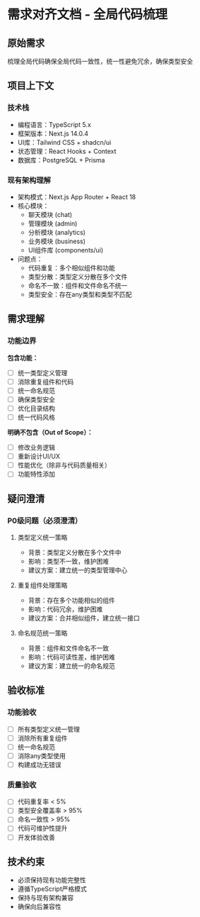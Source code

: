 # 需求对齐文档 - 全局代码梳理

## 原始需求

梳理全局代码确保全局代码一致性，统一性避免冗余，确保类型安全

## 项目上下文

### 技术栈

- 编程语言：TypeScript 5.x
- 框架版本：Next.js 14.0.4
- UI库：Tailwind CSS + shadcn/ui
- 状态管理：React Hooks + Context
- 数据库：PostgreSQL + Prisma

### 现有架构理解

- 架构模式：Next.js App Router + React 18
- 核心模块：
  - 聊天模块 (chat)
  - 管理模块 (admin)
  - 分析模块 (analytics)
  - 业务模块 (business)
  - UI组件库 (components/ui)
- 问题点：
  - 代码重复：多个相似组件和功能
  - 类型分散：类型定义分散在多个文件
  - 命名不一致：组件和文件命名不统一
  - 类型安全：存在any类型和类型不匹配

## 需求理解

### 功能边界

**包含功能：**

- [ ] 统一类型定义管理
- [ ] 消除重复组件和代码
- [ ] 统一命名规范
- [ ] 确保类型安全
- [ ] 优化目录结构
- [ ] 统一代码风格

**明确不包含（Out of Scope）：**

- [ ] 修改业务逻辑
- [ ] 重新设计UI/UX
- [ ] 性能优化（除非与代码质量相关）
- [ ] 功能特性添加

## 疑问澄清

### P0级问题（必须澄清）

1. 类型定义统一策略
   - 背景：类型定义分散在多个文件中
   - 影响：类型不一致，维护困难
   - 建议方案：建立统一的类型管理中心

2. 重复组件处理策略
   - 背景：存在多个功能相似的组件
   - 影响：代码冗余，维护困难
   - 建议方案：合并相似组件，建立统一接口

3. 命名规范统一策略
   - 背景：组件和文件命名不一致
   - 影响：代码可读性差，维护困难
   - 建议方案：建立统一的命名规范

## 验收标准

### 功能验收

- [ ] 所有类型定义统一管理
- [ ] 消除所有重复组件
- [ ] 统一命名规范
- [ ] 消除any类型使用
- [ ] 构建成功无错误

### 质量验收

- [ ] 代码重复率 < 5%
- [ ] 类型安全覆盖率 > 95%
- [ ] 命名一致性 > 95%
- [ ] 代码可维护性提升
- [ ] 开发体验改善

## 技术约束

- 必须保持现有功能完整性
- 遵循TypeScript严格模式
- 保持与现有架构兼容
- 确保向后兼容性
